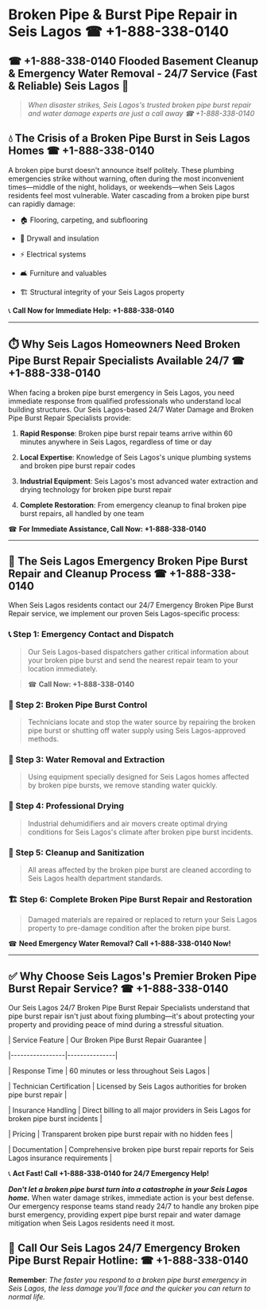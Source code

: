 # Broken Pipe & Burst Pipe Repair in Seis Lagos ☎ +1-888-338-0140  
## ☎ +1-888-338-0140 Flooded Basement Cleanup & Emergency Water Removal - 24/7 Service (Fast & Reliable) Seis Lagos 🚨  

> *When disaster strikes, Seis Lagos's trusted broken pipe burst repair and water damage experts are just a call away ☎ +1-888-338-0140*  

## 💧 The Crisis of a Broken Pipe Burst in Seis Lagos Homes ☎ +1-888-338-0140  

A broken pipe burst doesn't announce itself politely. These plumbing emergencies strike without warning, often during the most inconvenient times—middle of the night, holidays, or weekends—when Seis Lagos residents feel most vulnerable. Water cascading from a broken pipe burst can rapidly damage:  

* 🏠 Flooring, carpeting, and subflooring  
* 🧱 Drywall and insulation  
* ⚡ Electrical systems  
* 🛋️ Furniture and valuables  
* 🏗️ Structural integrity of your Seis Lagos property  

📞 **Call Now for Immediate Help: +1-888-338-0140**  

---  

## ⏱️ Why Seis Lagos Homeowners Need Broken Pipe Burst Repair Specialists Available 24/7 ☎ +1-888-338-0140  

When facing a broken pipe burst emergency in Seis Lagos, you need immediate response from qualified professionals who understand local building structures. Our Seis Lagos-based 24/7 Water Damage and Broken Pipe Burst Repair Specialists provide:  

1. **Rapid Response**: Broken pipe burst repair teams arrive within 60 minutes anywhere in Seis Lagos, regardless of time or day  
2. **Local Expertise**: Knowledge of Seis Lagos's unique plumbing systems and broken pipe burst repair codes  
3. **Industrial Equipment**: Seis Lagos's most advanced water extraction and drying technology for broken pipe burst repair  
4. **Complete Restoration**: From emergency cleanup to final broken pipe burst repairs, all handled by one team  

☎ **For Immediate Assistance, Call Now: +1-888-338-0140**  

---  

## 🔧 The Seis Lagos Emergency Broken Pipe Burst Repair and Cleanup Process ☎ +1-888-338-0140  

When Seis Lagos residents contact our 24/7 Emergency Broken Pipe Burst Repair service, we implement our proven Seis Lagos-specific process:  

### 📞 Step 1: Emergency Contact and Dispatch  
> Our Seis Lagos-based dispatchers gather critical information about your broken pipe burst and send the nearest repair team to your location immediately.  
> ☎ **Call Now: +1-888-338-0140**  

### 🚿 Step 2: Broken Pipe Burst Control  
> Technicians locate and stop the water source by repairing the broken pipe burst or shutting off water supply using Seis Lagos-approved methods.  

### 🌊 Step 3: Water Removal and Extraction  
> Using equipment specially designed for Seis Lagos homes affected by broken pipe bursts, we remove standing water quickly.  

### 💨 Step 4: Professional Drying  
> Industrial dehumidifiers and air movers create optimal drying conditions for Seis Lagos's climate after broken pipe burst incidents.  

### 🧼 Step 5: Cleanup and Sanitization  
> All areas affected by the broken pipe burst are cleaned according to Seis Lagos health department standards.  

### 🏗️ Step 6: Complete Broken Pipe Burst Repair and Restoration  
> Damaged materials are repaired or replaced to return your Seis Lagos property to pre-damage condition after the broken pipe burst.  

☎ **Need Emergency Water Removal? Call +1-888-338-0140 Now!**  

---  

## ✅ Why Choose Seis Lagos's Premier Broken Pipe Burst Repair Service? ☎ +1-888-338-0140  

Our Seis Lagos 24/7 Broken Pipe Burst Repair Specialists understand that pipe burst repair isn't just about fixing plumbing—it's about protecting your property and providing peace of mind during a stressful situation.  

| Service Feature | Our Broken Pipe Burst Repair Guarantee |  
|-----------------|---------------|  
| Response Time | 60 minutes or less throughout Seis Lagos |  
| Technician Certification | Licensed by Seis Lagos authorities for broken pipe burst repair |  
| Insurance Handling | Direct billing to all major providers in Seis Lagos for broken pipe burst incidents |  
| Pricing | Transparent broken pipe burst repair with no hidden fees |  
| Documentation | Comprehensive broken pipe burst repair reports for Seis Lagos insurance requirements |  

📞 **Act Fast! Call +1-888-338-0140 for 24/7 Emergency Help!**  

***Don't let a broken pipe burst turn into a catastrophe in your Seis Lagos home.*** When water damage strikes, immediate action is your best defense. Our emergency response teams stand ready 24/7 to handle any broken pipe burst emergency, providing expert pipe burst repair and water damage mitigation when Seis Lagos residents need it most.  

## 📱 Call Our Seis Lagos 24/7 Emergency Broken Pipe Burst Repair Hotline: ☎ +1-888-338-0140  

**Remember**: *The faster you respond to a broken pipe burst emergency in Seis Lagos, the less damage you'll face and the quicker you can return to normal life.*